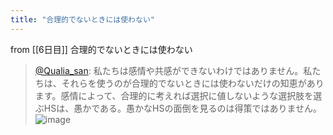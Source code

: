 ```yaml
---
title: "合理的でないときには使わない"
---
```


from [[6日目]]
合理的でないときには使わない
> [@Qualia_san](https://twitter.com/Qualia_san/status/1587640831581638656?s=20&t=IV6TNtqV3vVRO2NOQO0kxA): 私たちは感情や共感ができないわけではありません。私たちは、それらを使うのが合理的でないときには使わないだけの知恵があります。感情によって、合理的に考えれば選択に値しないような選択肢を選ぶHSは、愚かである。愚かなHSの面倒を見るのは得策ではありません。
> ![image](https://pbs.twimg.com/media/Fghu3_6VIAIm3A2.png)

